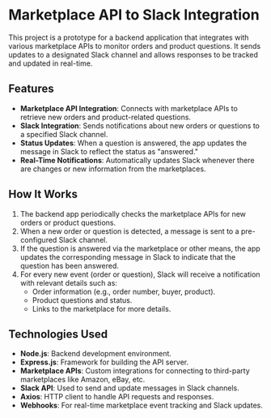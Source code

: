 # Marketplace API to Slack Integration

This project is a prototype for a backend application that integrates with various marketplace APIs to monitor orders and product questions. It sends updates to a designated Slack channel and allows responses to be tracked and updated in real-time.

## Features

- **Marketplace API Integration**: Connects with marketplace APIs to retrieve new orders and product-related questions.
- **Slack Integration**: Sends notifications about new orders or questions to a specified Slack channel.
- **Status Updates**: When a question is answered, the app updates the message in Slack to reflect the status as "answered."
- **Real-Time Notifications**: Automatically updates Slack whenever there are changes or new information from the marketplaces.

## How It Works

1. The backend app periodically checks the marketplace APIs for new orders or product questions.
2. When a new order or question is detected, a message is sent to a pre-configured Slack channel.
3. If the question is answered via the marketplace or other means, the app updates the corresponding message in Slack to indicate that the question has been answered.
4. For every new event (order or question), Slack will receive a notification with relevant details such as:
   - Order information (e.g., order number, buyer, product).
   - Product questions and status.
   - Links to the marketplace for more details.

## Technologies Used

- **Node.js**: Backend development environment.
- **Express.js**: Framework for building the API server.
- **Marketplace APIs**: Custom integrations for connecting to third-party marketplaces like Amazon, eBay, etc.
- **Slack API**: Used to send and update messages in Slack channels.
- **Axios**: HTTP client to handle API requests and responses.
- **Webhooks**: For real-time marketplace event tracking and Slack updates.

